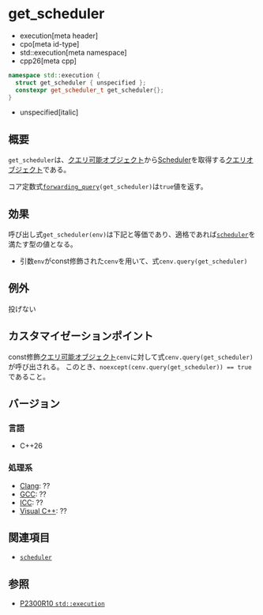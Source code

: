 # get_scheduler
* execution[meta header]
* cpo[meta id-type]
* std::execution[meta namespace]
* cpp26[meta cpp]

```cpp
namespace std::execution {
  struct get_scheduler { unspecified };
  constexpr get_scheduler_t get_scheduler{};
}
```
* unspecified[italic]

## 概要
`get_scheduler`は、[クエリ可能オブジェクト](../queryable.md)から[Scheduler](scheduler.md)を取得する[クエリオブジェクト](../queryable.md)である。

コア定数式[`forwarding_query`](../forwarding_query.md)`(get_scheduler)`は`true`値を返す。


## 効果
呼び出し式`get_scheduler(env)`は下記と等価であり、適格であれば[`scheduler`](scheduler.md)を満たす型の値となる。

- 引数`env`がconst修飾された`cenv`を用いて、式`cenv.query(get_scheduler)`


## 例外
投げない


## カスタマイゼーションポイント
const修飾[クエリ可能オブジェクト](../queryable.md)`cenv`に対して式`cenv.query(get_scheduler)`が呼び出される。
このとき、`noexcept(cenv.query(get_scheduler)) == true`であること。


## バージョン
### 言語
- C++26

### 処理系
- [Clang](/implementation.md#clang): ??
- [GCC](/implementation.md#gcc): ??
- [ICC](/implementation.md#icc): ??
- [Visual C++](/implementation.md#visual_cpp): ??


## 関連項目
- [`scheduler`](scheduler.md)


## 参照
- [P2300R10 `std::execution`](https://www.open-std.org/jtc1/sc22/wg21/docs/papers/2024/p2300r10.html)
